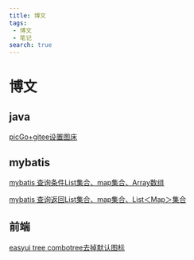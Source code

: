 ```yaml
---
title: 博文
tags:
 - 博文
 - 笔记
search: true
---
```

# 博文

## java

[picGo+gitee设置图床](./other/picGo+gitee.md)

## mybatis

[mybatis 查询条件List集合、map集合、Array数组](./mybatis/mybatis-list-map-array.md)

[mybatis 查询返回List集合、map集合、List＜Map＞集合](./mybatis/mybatis-List-map.md)

## 前端
[easyui tree combotree去掉默认图标](./front-end/easyui-tree-combotree.md)

 
